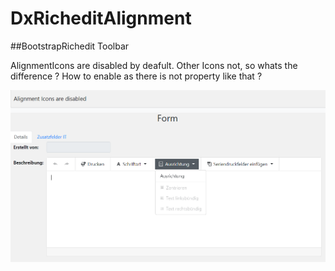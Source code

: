 # DxRicheditAlignment

##BootstrapRichedit Toolbar

AlignmentIcons are disabled by deafult. Other Icons not, so whats the difference ?
How to enable as there is not property like that ?


![Image Screenshot](RTUploadimageinPageControl/pic.PNG)
